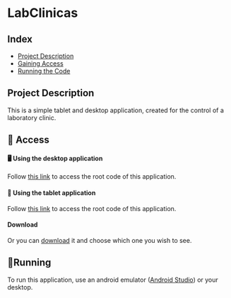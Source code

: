 # LabClinicas

## Index
* [Project Description](#project-description)
* [Gaining Access](#-access)
* [Running the Code](#running)

## Project Description

This is a simple tablet and desktop application, created for the control of a laboratory clinic. 

## 📁 Access

#### 🖥️ Using the desktop application

Follow [this link](https://github.com/ClaraMaia2/LabClinicas-FlutterExperience/tree/main/lab_clinicas_desktop) to access the root code of this application.

#### 📱 Using the tablet application
Follow [this link](https://github.com/ClaraMaia2/LabClinicas-FlutterExperience/tree/main/lab_clinicas_self_service) to access the root code of this application.

#### Download
Or you can [download](https://github.com/ClaraMaia2/LabClinicas-FlutterExperience/archive/refs/heads/main.zip) it and choose which one you wish to see.

## 🏃Running

To run this application, use an android emulator ([Android Studio](https://developer.android.com/studio?hl=pt-br)) or your desktop.
